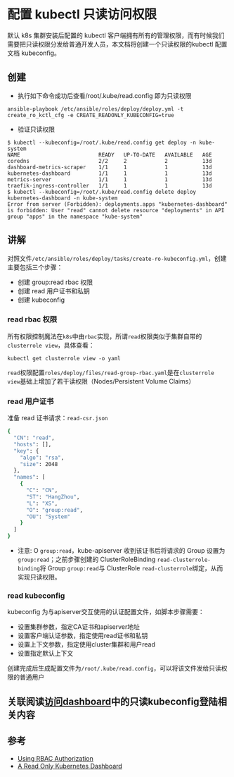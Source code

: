 # 配置 kubectl 只读访问权限

默认 k8s 集群安装后配置的 kubectl 客户端拥有所有的管理权限，而有时候我们需要把只读权限分发给普通开发人员，本文档将创建一个只读权限的kubectl 配置文档 kubeconfig。

## 创建

- 执行如下命令成功后查看/root/.kube/read.config 即为只读权限

```
ansible-playbook /etc/ansible/roles/deploy/deploy.yml -t create_ro_kctl_cfg -e CREATE_READONLY_KUBECONFIG=true
```

- 验证只读权限

```
$ kubectl --kubeconfig=/root/.kube/read.config get deploy -n kube-system
NAME                         READY   UP-TO-DATE   AVAILABLE   AGE
coredns                      2/2     2            2           13d
dashboard-metrics-scraper    1/1     1            1           13d
kubernetes-dashboard         1/1     1            1           13d
metrics-server               1/1     1            1           13d
traefik-ingress-controller   1/1     1            1           13d
$ kubectl --kubeconfig=/root/.kube/read.config delete deploy kubernetes-dashboard -n kube-system
Error from server (Forbidden): deployments.apps "kubernetes-dashboard" is forbidden: User "read" cannot delete resource "deployments" in API group "apps" in the namespace "kube-system"
```

## 讲解

对照文件`/etc/ansible/roles/deploy/tasks/create-ro-kubeconfig.yml`，创建主要包括三个步骤：

- 创建 group:read rbac 权限
- 创建 read 用户证书和私钥
- 创建 kubeconfig

### read rbac 权限

所有权限控制魔法在`k8s`中由`rbac`实现，所谓`read`权限类似于集群自带的`clusterrole view`，具体查看：

`kubectl get clusterrole view -o yaml`

`read`权限配置`roles/deploy/files/read-group-rbac.yaml`是在`clusterrole view`基础上增加了若干读权限（Nodes/Persistent Volume Claims）

### read 用户证书

准备 read 证书请求：`read-csr.json`

``` bash
{
  "CN": "read",
  "hosts": [],
  "key": {
    "algo": "rsa",
    "size": 2048
  },
  "names": [
    {
      "C": "CN",
      "ST": "HangZhou",
      "L": "XS",
      "O": "group:read",
      "OU": "System"
    }
  ]
}
```
- 注意: O `group:read`，kube-apiserver 收到该证书后将请求的 Group 设置为`group:read`；之前步骤创建的 ClusterRoleBinding `read-clusterrole-binding`将 Group `group:read`与 ClusterRole `read-clusterrole`绑定，从而实现只读权限。

### read kubeconfig

kubeconfig 为与apiserver交互使用的认证配置文件，如脚本步骤需要：

- 设置集群参数，指定CA证书和apiserver地址
- 设置客户端认证参数，指定使用read证书和私钥
- 设置上下文参数，指定使用cluster集群和用户read
- 设置指定默认上下文

创建完成后生成配置文件为`/root/.kube/read.config`，可以将该文件发给只读权限的普通用户

## 关联阅读[访问dashboard](../guide/dashboard.md)中的只读kubeconfig登陆相关内容

## 参考

- [Using RBAC Authorization](https://kubernetes.io/docs/reference/access-authn-authz/rbac/)
- [A Read Only Kubernetes Dashboard](https://blog.cowger.us/2018/07/03/a-read-only-kubernetes-dashboard.html)
